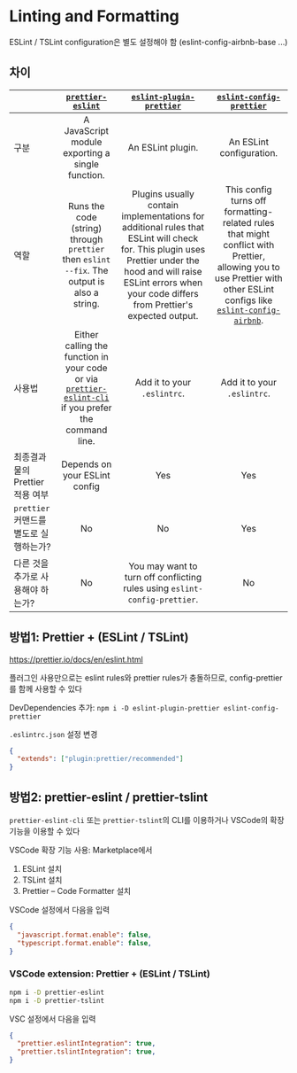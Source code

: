 # Linting and Formatting

ESLint / TSLint configuration은 별도 설정해야 함 (eslint-config-airbnb-base ...)

## 차이

| | [`prettier-eslint`](https://github.com/prettier/prettier-eslint) | [`eslint-plugin-prettier`](https://github.com/prettier/eslint-plugin-prettier) | [`eslint-config-prettier`](https://github.com/prettier/eslint-config-prettier) |
|--|:--:|:--:|:--:|
| 구분 | A JavaScript module exporting a single function. | An ESLint plugin. | An ESLint configuration. |
| 역할 | Runs the code (string) through `prettier` then `eslint --fix`. The output is also a string. | Plugins usually contain implementations for additional rules that ESLint will check for. This plugin uses Prettier under the hood and will raise ESLint errors when your code differs from Prettier's expected output. | This config turns off formatting-related rules that might conflict with Prettier, allowing you to use Prettier with other ESLint configs like [`eslint-config-airbnb`](https://www.npmjs.com/package/eslint-config-airbnb). |
| 사용법 | Either calling the function in your code or via [`prettier-eslint-cli`](https://github.com/prettier/prettier-eslint-cli) if you prefer the command line. | Add it to your `.eslintrc`. | Add it to your `.eslintrc`. |
| 최종결과물의 Prettier 적용 여부 | Depends on your ESLint config | Yes | Yes |
| `prettier` 커맨드를 별도로 실행하는가? | No | No | Yes |
| 다른 것을 추가로 사용해야 하는가?| No | You may want to turn off conflicting rules using `eslint-config-prettier`. | No |

## 방법1: Prettier + (ESLint / TSLint)

<https://prettier.io/docs/en/eslint.html>

플러그인 사용만으로는 eslint rules와 prettier rules가 충돌하므로, config-prettier를 함께 사용할 수 있다

DevDependencies 추가: `npm i -D eslint-plugin-prettier eslint-config-prettier`

`.eslintrc.json` 설정 변경

```json
{
  "extends": ["plugin:prettier/recommended"]
}
```

## 방법2: prettier-eslint / prettier-tslint

`prettier-eslint-cli` 또는 `prettier-tslint`의 CLI를 이용하거나 VSCode의 확장기능을 이용할 수 있다

VSCode 확장 기능 사용: Marketplace에서

1. ESLint 설치
2. TSLint 설치
3. Prettier – Code Formatter 설치

VSCode 설정에서 다음을 입력

```json
{
  "javascript.format.enable": false,
  "typescript.format.enable": false,
}
```

### VSCode extension: Prettier + (ESLint / TSLint)

```sh
npm i -D prettier-eslint
npm i -D prettier-tslint
```

VSC 설정에서 다음을 입력

```json
{
  "prettier.eslintIntegration": true,
  "prettier.tslintIntegration": true,
}
```
